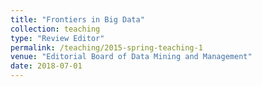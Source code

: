 ```yaml
---
title: "Frontiers in Big Data"
collection: teaching
type: "Review Editor"
permalink: /teaching/2015-spring-teaching-1
venue: "Editorial Board of Data Mining and Management"
date: 2018-07-01
---
```


